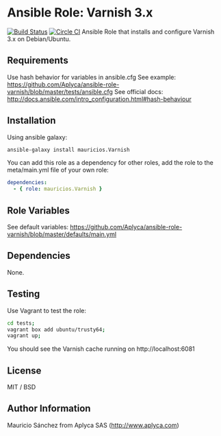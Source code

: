 # Ansible Role: Varnish 3.x

[![Build Status](https://travis-ci.org/Aplyca/ansible-role-varnish.svg?branch=master)](https://travis-ci.org/Aplyca/ansible-role-varnish)
[![Circle CI](https://circleci.com/gh/Aplyca/ansible-role-varnish.svg?style=svg)](https://circleci.com/gh/Aplyca/ansible-role-varnish)
Ansible Role that installs and configure Varnish 3.x on Debian/Ubuntu.

## Requirements

Use hash behavior for variables in ansible.cfg
See example: https://github.com/Aplyca/ansible-role-varnish/blob/master/tests/ansible.cfg
See official docs: http://docs.ansible.com/intro_configuration.html#hash-behaviour

## Installation

Using ansible galaxy:
```bash
ansible-galaxy install mauricios.Varnish
```
You can add this role as a dependency for other roles, add the role to the meta/main.yml file of your own role:
```yaml
dependencies:
  - { role: mauricios.Varnish }
```

## Role Variables

See default variables: https://github.com/Aplyca/ansible-role-varnish/blob/master/defaults/main.yml

## Dependencies

None.

## Testing

Use Vagrant to test the role:

```bash
cd tests;
vagrant box add ubuntu/trusty64;
vagrant up;
```
You should see the Varnish cache running on http://localhost:6081

## License

MIT / BSD

## Author Information

Mauricio Sánchez from Aplyca SAS (http://www.aplyca.com)
